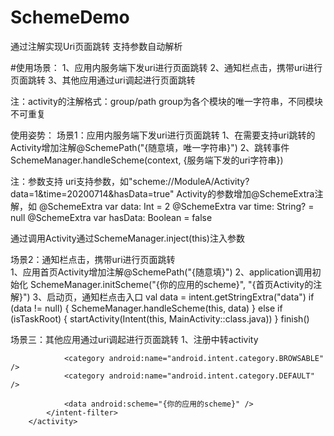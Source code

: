 # SchemeDemo
通过注解实现Uri页面跳转
支持参数自动解析

#使用场景：
1、应用内服务端下发uri进行页面跳转
2、通知栏点击，携带uri进行页面跳转
3、其他应用通过uri调起进行页面跳转

注：activity的注解格式：group/path
group为各个模块的唯一字符串，不同模块不可重复

使用姿势：
场景1：应用内服务端下发uri进行页面跳转
1、在需要支持uri跳转的Activity增加注解@SchemePath("{随意填，唯一字符串}")
2、跳转事件
  SchemeManager.handleScheme(context, {服务端下发的uri字符串})
  
注：参数支持
uri支持参数，如"scheme://ModuleA/Activity?data=1&time=20200714&hasData=true"
Activity的参数增加@SchemeExtra注解，如
@SchemeExtra
var data: Int = 2
@SchemeExtra
var time: String? = null
@SchemeExtra
var hasData: Boolean = false

通过调用Activity通过SchemeManager.inject(this)注入参数

场景2：通知栏点击，携带uri进行页面跳转  
1、应用首页Activity增加注解@SchemePath("{随意填}")
2、application调用初始化
  SchemeManager.initScheme("{你的应用的scheme}", "{首页Activity的注解}")
3、启动页，通知栏点击入口
  val data = intent.getStringExtra("data")
  if (data != null) {
      SchemeManager.handleScheme(this, data)
  } else if (isTaskRoot) {
      startActivity(Intent(this, MainActivity::class.java))
  }
  finish()
  
场景三：其他应用通过uri调起进行页面跳转
1、注册中转activity
        <activity
            android:name="com.archer.scheme.SchemeActivity"
            android:configChanges="orientation|keyboardHidden|screenSize"
            android:launchMode="singleTask"
            android:screenOrientation="behind"
            android:theme="@style/Translucent">
            <intent-filter>
                <action android:name="android.intent.action.VIEW" />

                <category android:name="android.intent.category.BROWSABLE" />
                <category android:name="android.intent.category.DEFAULT" />

                <data android:scheme="{你的应用的scheme}" />
            </intent-filter>
        </activity>
        
        
 

